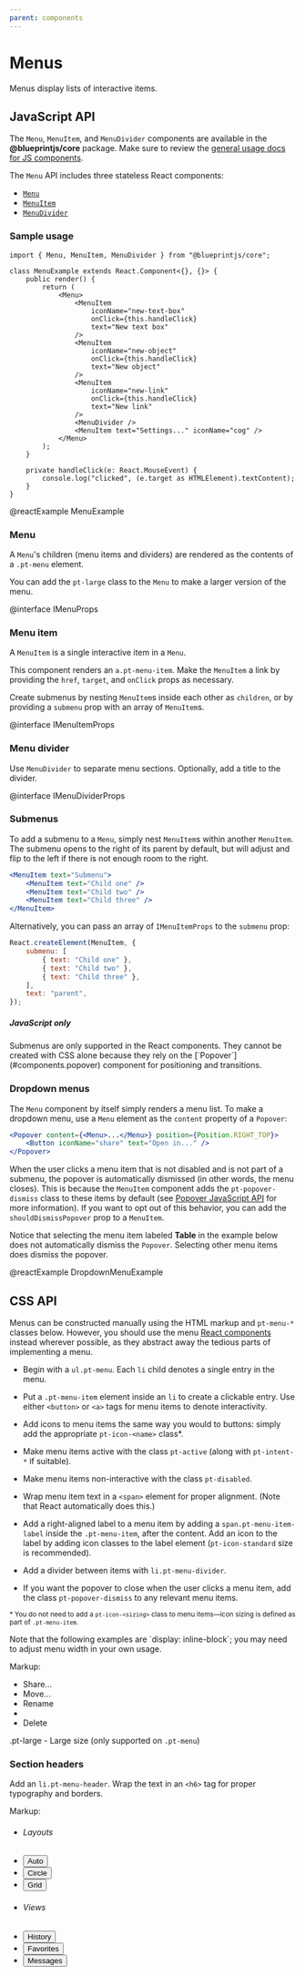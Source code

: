 ```yaml
---
parent: components
---
```


# Menus

Menus display lists of interactive items.

## JavaScript API

The `Menu`, `MenuItem`, and `MenuDivider` components are available in the __@blueprintjs/core__
package. Make sure to review the [general usage docs for JS components](#components.usage).

The `Menu` API includes three stateless React components:

- [`Menu`](#components.menu.js.menu)
- [`MenuItem`](#components.menu.js.menu-item)
- [`MenuDivider`](#components.menu.js.menu-divider)

### Sample usage

```tsx
import { Menu, MenuItem, MenuDivider } from "@blueprintjs/core";

class MenuExample extends React.Component<{}, {}> {
    public render() {
        return (
            <Menu>
                <MenuItem
                    iconName="new-text-box"
                    onClick={this.handleClick}
                    text="New text box"
                />
                <MenuItem
                    iconName="new-object"
                    onClick={this.handleClick}
                    text="New object"
                />
                <MenuItem
                    iconName="new-link"
                    onClick={this.handleClick}
                    text="New link"
                />
                <MenuDivider />
                <MenuItem text="Settings..." iconName="cog" />
            </Menu>
        );
    }

    private handleClick(e: React.MouseEvent) {
        console.log("clicked", (e.target as HTMLElement).textContent);
    }
}
```

@reactExample MenuExample

### Menu

A `Menu`'s children (menu items and dividers) are rendered as the contents of a `.pt-menu` element.

You can add the `pt-large` class to the `Menu` to make a larger version of the menu.

@interface IMenuProps

### Menu item

A `MenuItem` is a single interactive item in a `Menu`.

This component renders an `a.pt-menu-item`. Make the `MenuItem` a link by providing the `href`,
`target`, and `onClick` props as necessary.

Create submenus by nesting `MenuItem`s inside each other as `children`, or by providing a `submenu`
prop with an array of `MenuItem`s.

@interface IMenuItemProps

### Menu divider

Use `MenuDivider` to separate menu sections. Optionally, add a title to the divider.

@interface IMenuDividerProps

### Submenus

To add a submenu to a `Menu`, simply nest `MenuItem`s within another `MenuItem`.
The submenu opens to the right of its parent by default, but will adjust and flip to the left if
there is not enough room to the right.

```jsx
<MenuItem text="Submenu">
    <MenuItem text="Child one" />
    <MenuItem text="Child two" />
    <MenuItem text="Child three" />
</MenuItem>
```

Alternatively, you can pass an array of `IMenuItemProps` to the `submenu` prop:

```jsx
React.createElement(MenuItem, {
    submenu: [
        { text: "Child one" },
        { text: "Child two" },
        { text: "Child three" },
    ],
    text: "parent",
});
```

<div class="pt-callout pt-intent-warning pt-icon-warning-sign">
    <h5>JavaScript only</h5>
    Submenus are only supported in the React components. They cannot be created with CSS alone because
    they rely on the [`Popover`](#components.popover) component for positioning and transitions.
</div>

### Dropdown menus

The `Menu` component by itself simply renders a menu list. To make a dropdown menu, use a `Menu`
element as the `content` property of a `Popover`:

```jsx
<Popover content={<Menu>...</Menu>} position={Position.RIGHT_TOP}>
    <Button iconName="share" text="Open in..." />
</Popover>
```

When the user clicks a menu item that is not disabled and is not part of a submenu, the popover is
automatically dismissed (in other words, the menu closes). This is because the `MenuItem` component
adds the `pt-popover-dismiss` class to these items by default (see [Popover JavaScript
API](#components.popover.js) for more information). If you want to opt out of this behavior, you can
add the `shouldDismissPopover` prop to a `MenuItem`.

Notice that selecting the menu item labeled **Table** in the example below does not automatically
dismiss the `Popover`. Selecting other menu items does dismiss the popover.

@reactExample DropdownMenuExample

## CSS API

Menus can be constructed manually using the HTML markup and `pt-menu-*` classes below. However, you
should use the menu [React components](#components.menu.js) instead wherever possible, as they
abstract away the tedious parts of implementing a menu.

- Begin with a `ul.pt-menu`. Each `li` child denotes a single entry in the menu.

- Put a `.pt-menu-item` element inside an `li` to create a clickable entry. Use either `<button>` or
`<a>` tags for menu items to denote interactivity.

- Add icons to menu items the same way you would to buttons: simply add the appropriate
`pt-icon-<name>` class*.

- Make menu items active with the class `pt-active` (along with `pt-intent-*` if suitable).

- Make menu items non-interactive with the class `pt-disabled`.

- Wrap menu item text in a `<span>` element for proper alignment. (Note that React automatically
does this.)

- Add a right-aligned label to a menu item by adding a `span.pt-menu-item-label` inside the
`.pt-menu-item`, after the content. Add an icon to the label by adding icon classes to the label
element (`pt-icon-standard` size is recommended).

- Add a divider between items with `li.pt-menu-divider`.

- If you want the popover to close when the user clicks a menu item, add the class
`pt-popover-dismiss` to any relevant menu items.

<small>\* You do not need to add a `pt-icon-<sizing>` class to menu items&mdash;icon sizing is
defined as part of `.pt-menu-item`.</small>

<div class="pt-callout pt-intent-primary pt-icon-info-sign">
Note that the following examples are `display: inline-block`; you may need to adjust
menu width in your own usage.
</div>

Markup:
<ul class="pt-menu {{.modifier}} pt-elevation-1">
<li>
<a class="pt-menu-item pt-icon-people" tabindex="0">Share...</a>
</li>
<li>
<a class="pt-menu-item pt-icon-circle-arrow-right" tabindex="0">Move...</a>
</li>
<li>
<a class="pt-menu-item pt-icon-edit" tabindex="0">Rename</a>
</li>
<li class="pt-menu-divider"></li>
<li>
<a class="pt-menu-item pt-icon-trash pt-intent-danger" tabindex="0">Delete</a>
</li>
</ul>

.pt-large - Large size (only supported on <code>.pt-menu</code>)

### Section headers

Add an `li.pt-menu-header`. Wrap the text in an `<h6>` tag for proper typography and borders.

Markup:
<ul class="pt-menu pt-elevation-1">
<li class="pt-menu-header"><h6>Layouts</h6></li>
<li><button type="button" class="pt-menu-item pt-icon-layout-auto">Auto</button></li>
<li><button type="button" class="pt-menu-item pt-icon-layout-circle">Circle</button></li>
<li><button type="button" class="pt-menu-item pt-icon-layout-grid">Grid</button></li>
<li class="pt-menu-header"><h6>Views</h6></li>
<li><button type="button" class="pt-menu-item pt-icon-history">History</button></li>
<li><button type="button" class="pt-menu-item pt-icon-star">Favorites</button></li>
<li><button type="button" class="pt-menu-item pt-icon-envelope">Messages</button></li>
</ul>
